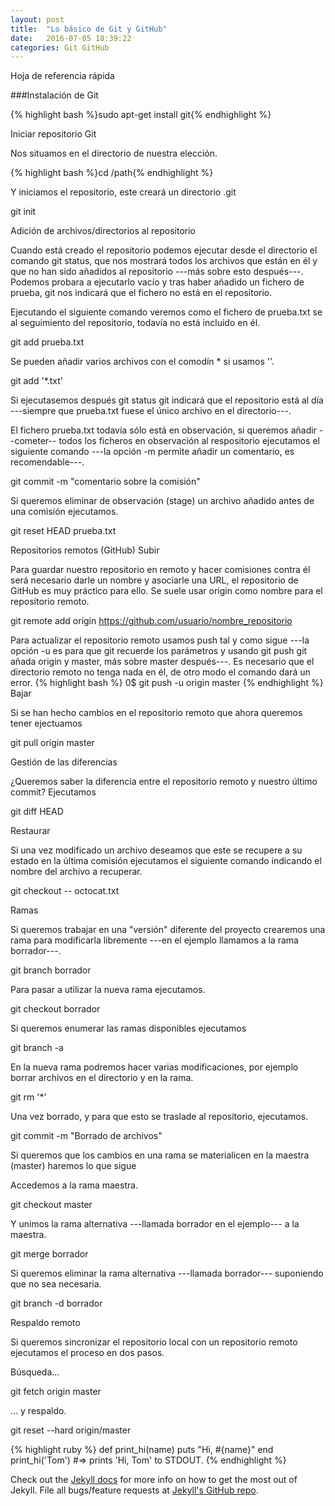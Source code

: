 ```yaml
---
layout: post
title:  "Lo básico de Git y GitHub"
date:   2016-07-05 18:39:22
categories: Git GitHub
---
```


Hoja de referencia rápida

###Instalación de Git

{% highlight bash %}sudo apt-get install git{% endhighlight %}

Iniciar repositorio Git

Nos situamos en el directorio de nuestra elección.

{% highlight bash %}cd /path{% endhighlight %}



Y iniciamos el repositorio, este creará un directorio .git

git init

Adición de archivos/directorios al repositorio

Cuando está creado el repositorio podemos ejecutar desde el directorio el comando git status, que nos mostrará todos los archivos que están en él y que no han sido añadidos al repositorio ---más sobre esto después---. Podemos probara a ejecutarlo vacío y tras haber añadido un fichero de prueba, git nos indicará que el fichero no está en el repositorio.

Ejecutando el siguiente comando veremos como el fichero de prueba.txt se al seguimiento del repositorio, todavía no está incluido en él.

git add prueba.txt

Se pueden añadir varios archivos con el comodín * si usamos ''.

git add '*.txt'

Si ejecutasemos después git status git indicará que el repositorio está al día ---siempre que prueba.txt fuese el único archivo en el directorio---.

El fichero prueba.txt todavía sólo está en observación, si queremos añadir --cometer-- todos los ficheros en observación al respositorio ejecutamos el siguiente comando ---la opción -m permite añadir un comentario, es recomendable---.

git commit -m "comentario sobre la comisión"

Si queremos eliminar de observación (stage) un archivo añadido antes de una comisión ejecutamos.

git reset HEAD prueba.txt

Repositorios remotos (GitHub)
Subir

Para guardar nuestro repositorio en remoto y hacer comisiones contra él será necesario darle un nombre y asociarle una URL, el repositorio de GitHub es muy práctico para ello. Se suele usar origin como nombre para el repositorio remoto.

git remote add origin https://github.com/usuario/nombre_repositorio

Para actualizar el repositorio remoto usamos push tal y como sigue ---la opción -u es para que git recuerde los parámetros y usando git push git añada origin y master, más sobre master después---. Es necesario que el directorio remoto no tenga nada en él, de otro modo el comando dará un error.
{% highlight bash %}
0$ git push -u origin master
{% endhighlight %}
Bajar

Si se han hecho cambios en el repositorio remoto que ahora queremos tener ejectuamos

git pull origin master

Gestión de las diferencias

¿Queremos saber la diferencia entre el repositorio remoto y nuestro último commit? Ejecutamos

git diff HEAD

Restaurar

Si una vez modificado un archivo deseamos que este se recupere a su estado en la última comisión ejecutamos el siguiente comando indicando el nombre del archivo a recuperar.

git checkout -- octocat.txt

Ramas

Si queremos trabajar en una "versión" diferente del proyecto crearemos una rama para modificarla libremente ---en el ejemplo llamamos a la rama borrador---.

git branch borrador

Para pasar a utilizar la nueva rama ejecutamos.

git checkout borrador

Si queremos enumerar las ramas disponibles ejecutamos

git branch -a

En la nueva rama podremos hacer varias modificaciones, por ejemplo borrar archivos en el directorio y en la rama.

git rm '*'

Una vez borrado, y para que esto se traslade al repositorio, ejecutamos.

git commit -m "Borrado de archivos"

Si queremos que los cambios en una rama se materialicen en la maestra (master) haremos lo que sigue

Accedemos a la rama maestra.

git checkout master

Y unimos la rama alternativa ---llamada borrador en el ejemplo--- a la maestra.

git merge borrador

Si queremos eliminar la rama alternativa ---llamada borrador--- suponiendo que no sea necesaria.

git branch -d borrador

Respaldo remoto

Si queremos sincronizar el repositorio local con un repositorio remoto ejecutamos el proceso en dos pasos.

Búsqueda...

git fetch origin master

... y respaldo.

git reset --hard origin/master

{% highlight ruby %}
def print_hi(name)
  puts "Hi, #{name}"
end
print_hi('Tom')
#=> prints 'Hi, Tom' to STDOUT.
{% endhighlight %}

Check out the [Jekyll docs][jekyll] for more info on how to get the most out of Jekyll. File all bugs/feature requests at [Jekyll's GitHub repo][jekyll-gh].

[jekyll-gh]: https://github.com/jekyll/jekyll
[jekyll]:    http://jekyllrb.com
